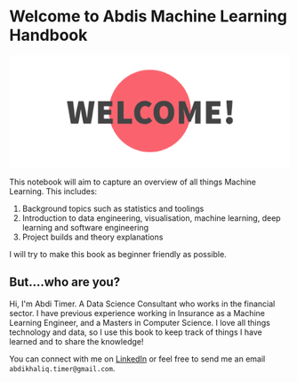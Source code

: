 Welcome to Abdis Machine Learning Handbook 
============================

![welcome gif](img/welcome.gif)

This notebook will aim to capture an overview of all things Machine Learning. This includes:
1. Background topics such as statistics and toolings
1. Introduction to data engineering, visualisation, machine learning, deep learning and software engineering
1. Project builds and theory explanations

I will try to make this book as beginner friendly as possible.

## But....who are you?

Hi, I'm Abdi Timer. A Data Science Consultant who works in the financial sector. I have previous experience working in Insurance as a Machine Learning Engineer, and a Masters in Computer Science. I love all things technology and data, so I use this book to keep track of things I have learned and to share the knowledge!

You can connect with me on [LinkedIn](https://www.linkedin.com/in/abditimer/) or feel free to send me an email `abdikhaliq.timer@gmail.com`.